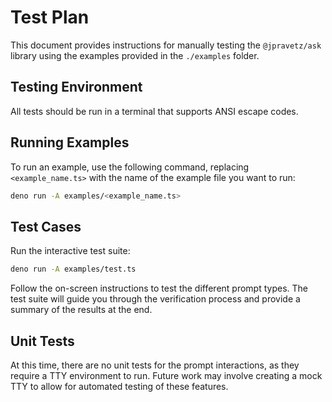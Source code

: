 # Test Plan

This document provides instructions for manually testing the `@jpravetz/ask` library using the examples provided in the `./examples` folder.

## Testing Environment

All tests should be run in a terminal that supports ANSI escape codes.

## Running Examples

To run an example, use the following command, replacing `<example_name.ts>` with the name of the example file you want to run:

```bash
deno run -A examples/<example_name.ts>
```

## Test Cases

Run the interactive test suite:

```bash
deno run -A examples/test.ts
```

Follow the on-screen instructions to test the different prompt types. The test suite will guide you through the verification process and provide a summary of the results at the end.

## Unit Tests

At this time, there are no unit tests for the prompt interactions, as they require a TTY environment to run. Future work may involve creating a mock TTY to allow for automated testing of these features.
